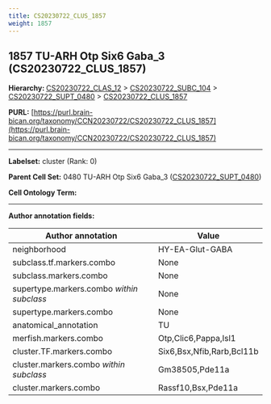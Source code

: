 ```yaml
---
title: CS20230722_CLUS_1857
weight: 1857
---
```

## 1857 TU-ARH Otp Six6 Gaba_3 (CS20230722_CLUS_1857)
<b>Hierarchy: </b>
[CS20230722_CLAS_12](../CS20230722_CLAS_12) >
[CS20230722_SUBC_104](../CS20230722_SUBC_104) >
[CS20230722_SUPT_0480](../CS20230722_SUPT_0480) >
[CS20230722_CLUS_1857](../CS20230722_CLUS_1857)

**PURL:** [https://purl.brain-bican.org/taxonomy/CCN20230722/CS20230722_CLUS_1857](https://purl.brain-bican.org/taxonomy/CCN20230722/CS20230722_CLUS_1857)

---


**Labelset:** cluster (Rank: 0)

**Parent Cell Set:** 0480 TU-ARH Otp Six6 Gaba_3 ([CS20230722_SUPT_0480](../CS20230722_SUPT_0480))



**Cell Ontology Term:** 

[MARKER GENES.]: #


---

[TRANSFERRED ANNOTATIONS.]: #


[AUTHOR ANNOTATION FIELDS.]: #


**Author annotation fields:**

| Author annotation | Value |
|-------------------|-------|
|neighborhood|HY-EA-Glut-GABA|
|subclass.tf.markers.combo|None|
|subclass.markers.combo|None|
|supertype.markers.combo _within subclass_|None|
|supertype.markers.combo|None|
|anatomical_annotation|TU|
|merfish.markers.combo|Otp,Clic6,Pappa,Isl1|
|cluster.TF.markers.combo|Six6,Bsx,Nfib,Rarb,Bcl11b|
|cluster.markers.combo _within subclass_|Gm38505,Pde11a|
|cluster.markers.combo|Rassf10,Bsx,Pde11a|
